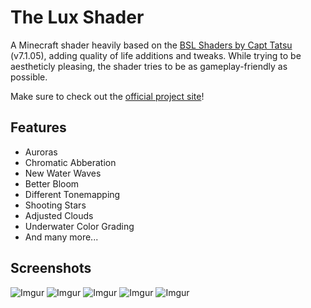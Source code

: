 
# The Lux Shader

A Minecraft shader heavily based on the [BSL Shaders by Capt Tatsu](https://bitslablab.com "Takes you to the BSL Website") (v7.1.05), adding quality of life additions and tweaks. While trying to be aestheticly pleasing, the shader tries to be as gameplay-friendly as possible.

Make sure to check out the [official project site](https://techdevongithub.github.io/Lux/)!

## Features
* Auroras
* Chromatic Abberation
* New Water Waves
* Better Bloom
* Different Tonemapping
* Shooting Stars
* Adjusted Clouds
* Underwater Color Grading
* And many more...

## Screenshots
![Imgur](https://i.imgur.com/x83wJkE.jpg)
![Imgur](https://i.imgur.com/Ovm4Rg6.jpg)
![Imgur](https://i.imgur.com/QRhe50u.jpg)
![Imgur](https://i.imgur.com/mPRPvJJ.jpg)
![Imgur](https://i.imgur.com/cjsKjuD.jpg)